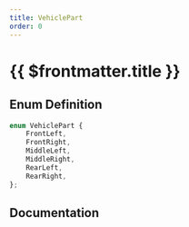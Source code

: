 ```yaml
---
title: VehiclePart
order: 0
---
```


# {{ $frontmatter.title }}

<!--@include: ./vehiclePart_partial_header.md-->

## Enum Definition

```ts
enum VehiclePart {
    FrontLeft,
    FrontRight,
    MiddleLeft,
    MiddleRight,
    RearLeft,
    RearRight,
};
```

## Documentation

<!--@include: ./vehiclePart_partial_footer.md-->
